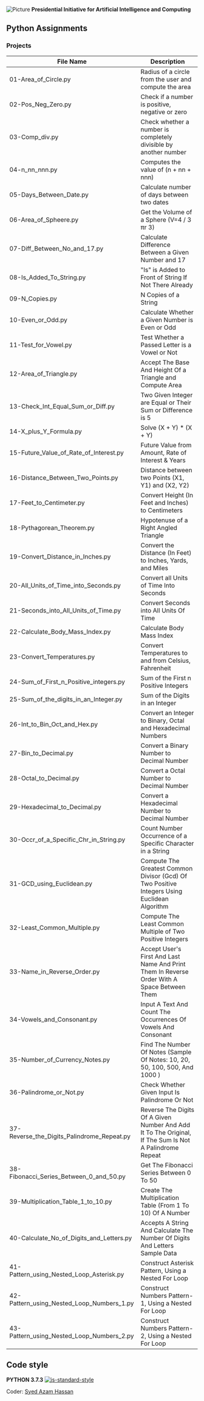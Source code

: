 ![Picture](https://i.ibb.co/jH9TFG5/Logo-PIAIC-fb7de414.png)
**Presidential Initiative for Artificial Intelligence and Computing**

## **Python Assignments**

### Projects

| File Name | Description |
| ------ | ------ |
| 01-Area_of_Circle.py | Radius of a circle from the user and compute the area |
| 02-Pos_Neg_Zero.py | Check if a number is positive, negative or zero |
| 03-Comp_div.py | Check whether a number is completely divisible by another number |
| 04-n_nn_nnn.py | Computes the value of (n + nn + nnn) |
| 05-Days_Between_Date.py | Calculate number of days between two dates |
| 06-Area_of_Spheere.py	|  Get the Volume of a Sphere (V=4 / 3 πr 3) |
| 07-Diff_Between_No_and_17.py | Calculate Difference Between a Given Number and 17 |
| 08-Is_Added_To_String.py | "Is" is Added to Front of String If Not There Already |
| 09-N_Copies.py | N Copies of a String |
| 10-Even_or_Odd.py | Calculate Whether a Given Number is Even or Odd |
| 11-Test_for_Vowel.py | Test Whether a Passed Letter is a Vowel or Not |
| 12-Area_of_Triangle.py | Accept The Base And Height Of a Triangle and Compute Area |
| 13-Check_Int_Equal_Sum_or_Diff.py | Two Given Integer are Equal or Their Sum or Difference is 5 |
| 14-X_plus_Y_Formula.py | Solve (X + Y) * (X + Y) |
| 15-Future_Value_of_Rate_of_Interest.py | Future Value from Amount, Rate of Interest & Years |
| 16-Distance_Between_Two_Points.py | Distance between two Points (X1, Y1) and (X2, Y2) |
| 17-Feet_to_Centimeter.py | Convert Height (In Feet and Inches) to Centimeters |
| 18-Pythagorean_Theorem.py | Hypotenuse of a Right Angled Triangle |
| 19-Convert_Distance_in_Inches.py | Convert the Distance (In Feet) to Inches, Yards, and Miles |
| 20-All_Units_of_Time_into_Seconds.py | Convert all Units of Time Into Seconds |
| 21-Seconds_into_All_Units_of_Time.py | Convert Seconds into All Units Of Time |
| 22-Calculate_Body_Mass_Index.py | Calculate Body Mass Index |
| 23-Convert_Temperatures.py | Convert Temperatures to and from Celsius, Fahrenheit |
| 24-Sum_of_First_n_Positive_integers.py | Sum of the First n Positive Integers |
| 25-Sum_of_the_digits_in_an_Integer.py | Sum of the Digits in an Integer |
| 26-Int_to_Bin_Oct_and_Hex.py | Convert an Integer to Binary, Octal and Hexadecimal Numbers |
| 27-Bin_to_Decimal.py | Convert a Binary Number to Decimal Number |
| 28-Octal_to_Decimal.py | Convert a Octal Number to Decimal Number |
| 29-Hexadecimal_to_Decimal.py | Convert a Hexadecimal Number to Decimal Number |
| 30-Occr_of_a_Specific_Chr_in_String.py | Count Number Occurrence of a Specific Character in a String |
| 31-GCD_using_Euclidean.py | Compute The Greatest Common Divisor (Gcd) Of Two Positive Integers Using Euclidean Algorithm |
| 32-Least_Common_Multiple.py | Compute The Least Common Multiple of Two Positive Integers |
| 33-Name_in_Reverse_Order.py | Accept User's First And Last Name And Print Them In Reverse Order With A Space Between Them |
| 34-Vowels_and_Consonant.py | Input A Text And Count The Occurrences Of Vowels And Consonant |
| 35-Number_of_Currency_Notes.py | Find The Number Of Notes (Sample Of Notes: 10, 20, 50, 100, 500, And 1000 ) |
| 36-Palindrome_or_Not.py | Check Whether Given Input Is Palindrome Or Not |
| 37-Reverse_the_Digits_Palindrome_Repeat.py | Reverse The Digits Of A Given Number And Add It To The Original, If The Sum Is Not A Palindrome Repeat |
| 38-Fibonacci_Series_Between_0_and_50.py | Get The Fibonacci Series Between 0 To 50 |
| 39-Multiplication_Table_1_to_10.py | Create The Multiplication Table (From 1 To 10) Of A Number |
| 40-Calculate_No_of_Digits_and_Letters.py | Accepts A String And Calculate The Number Of Digits And Letters Sample Data |
| 41-Pattern_using_Nested_Loop_Asterisk.py | Construct Asterisk Pattern, Using a Nested For Loop |
| 42-Pattern_using_Nested_Loop_Numbers_1.py | Construct Numbers Pattern-1, Using a Nested For Loop |
| 43-Pattern_using_Nested_Loop_Numbers_2.py | Construct Numbers Pattern-2, Using a Nested For Loop |



## Code style
**PYTHON 3.7.3**
[![js-standard-style](https://img.shields.io/pypi/pyversions/Django.svg?style=flat)](https://github.com/python)

Coder: [Syed Azam Hassan](https://github.com/Syed-Azam)
